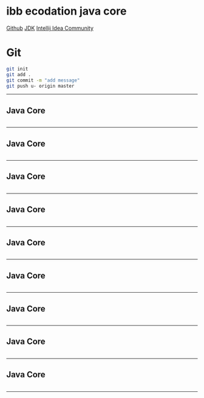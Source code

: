 # ibb ecodation java core
[Github](https://github.com/salihozzcelik/ibb_javacore.git)
[JDK](https://www.oracle.com/tr/java/technologies/downloads/#jdk23-windows)
[Intellij Idea Community](https://www.jetbrains.com/idea/download/?section=windows)

# Git
```sh
git init
git add .
git commit -m "add message"
git push u- origin master
```
---

## Java Core 

```
```
___

## Java Core

```
```
___

## Java Core

```
```
___

## Java Core

```
```
___

## Java Core

```
```
___

## Java Core

```
```
___

## Java Core

```
```
___

## Java Core

```
```
___

## Java Core

```
```
___
